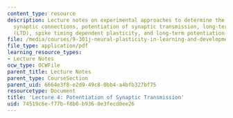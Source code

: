 ```yaml
---
content_type: resource
description: Lecture notes on experimental approaches to determine the strength of
  synaptic connections, potentiation of synaptic transmission, long-term depression
  (LTD), spike timing dependent plasticity, and long-term potentiation (LTP).
file: /media/courses/9-301j-neural-plasticity-in-learning-and-development-spring-2002/74519c6ef77bf8b0b9360e3fecd0ee26_lecture_4_Notes.pdf
file_type: application/pdf
learning_resource_types:
- Lecture Notes
ocw_type: OCWFile
parent_title: Lecture Notes
parent_type: CourseSection
parent_uid: 6664e3f8-e2d9-49c8-0bb4-a4bfb327bf75
resourcetype: Document
title: 'Lecture 4: Potentiation of Synaptic Transmission'
uid: 74519c6e-f77b-f8b0-b936-0e3fecd0ee26
---
```

